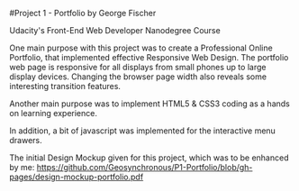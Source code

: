 #Project 1 - Portfolio
by George Fischer

Udacity's Front-End Web Developer Nanodegree Course

One main purpose with this project was to create a Professional Online Portfolio, that implemented effective Responsive Web Design. The portfolio web page is responsive for all displays from small phones up to large display devices.  Changing the browser page width also reveals some interesting transition features.

Another main purpose was to implement HTML5 & CSS3 coding as a hands on learning experience.

In addition, a bit of javascript was implemented for the interactive menu drawers.

The initial Design Mockup given for this project, which was to be enhanced by me:
	https://github.com/Geosynchronous/P1-Portfolio/blob/gh-pages/design-mockup-portfolio.pdf


